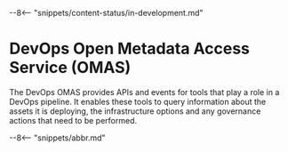 <!-- SPDX-License-Identifier: CC-BY-4.0 -->
<!-- Copyright Contributors to the Egeria project. -->

--8<-- "snippets/content-status/in-development.md"

# DevOps Open Metadata Access Service (OMAS)

The DevOps OMAS provides APIs and events for tools that play a role in a
DevOps pipeline.  It enables these tools to query information about the assets it
is deploying, the infrastructure options and any governance actions that need
to be performed.

--8<-- "snippets/abbr.md"
